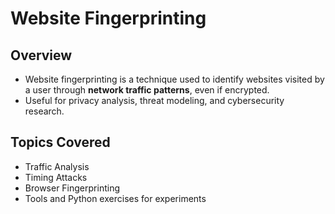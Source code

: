# Website Fingerprinting

## Overview
- Website fingerprinting is a technique used to identify websites visited by a user through **network traffic patterns**, even if encrypted.  
- Useful for privacy analysis, threat modeling, and cybersecurity research.

## Topics Covered
- Traffic Analysis  
- Timing Attacks  
- Browser Fingerprinting  
- Tools and Python exercises for experiments
